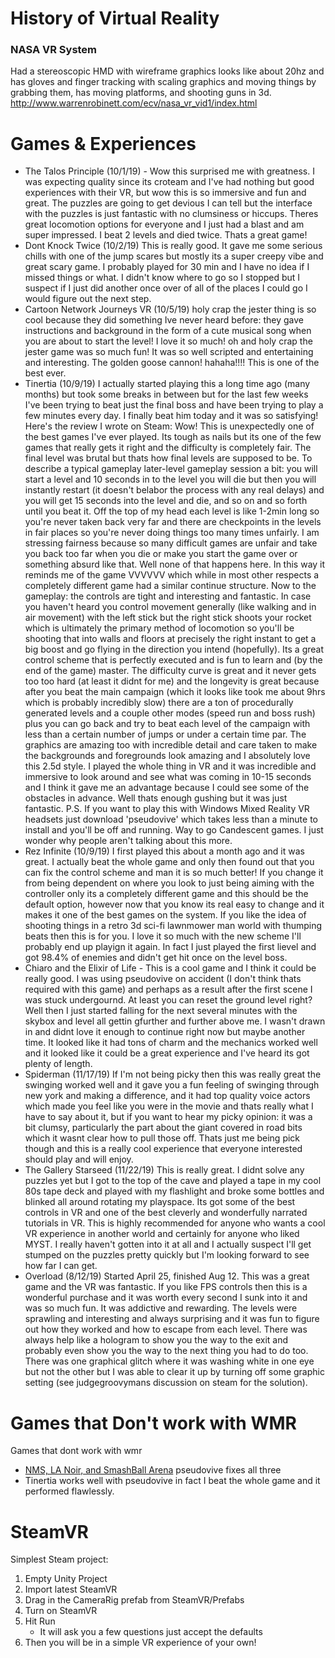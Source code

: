 # History of Virtual Reality #

### NASA VR System ###

Had a stereoscopic HMD with wireframe graphics looks like about 20hz and has gloves and finger tracking with scaling graphics and moving things by grabbing them, has moving platforms, and shooting guns in 3d.
http://www.warrenrobinett.com/ecv/nasa_vr_vid1/index.html

# Games & Experiences #

* The Talos Principle (10/1/19) - Wow this surprised me with greatness.  I was expecting quality since its croteam and I've had nothing but good experiences with their VR, but wow this is so immersive and fun and great.  The puzzles are going to get devious I can tell but the interface with the puzzles is just fantastic with no clumsiness or hiccups.  Theres great locomotion options for everyone and I just had a blast and am super impressed.  I beat 2 levels and died twice.  Thats a great game!
* Dont Knock Twice (10/2/19) This is really good.  It gave me some serious chills with one of the jump scares but mostly its a super creepy vibe and great scary game.  I probably played for 30 min and I have no idea if I missed things or what.  I didn't know where to go so I stopped but I suspect if I just did another once over of all of the places I could go I would figure out the next step.
* Cartoon Network Journeys VR (10/5/19) holy crap the jester thing is so cool because they did something Ive never heard before: they gave instructions and background in the form of a cute musical song when  you are about to start the level!  I love it so much!  oh and holy crap the jester game was so much fun!  It was so well scripted and entertaining and interesting.  The golden goose cannon!  hahaha!!!!  This is one of the best ever.
* Tinertia (10/9/19) I actually started playing this a long time ago (many months) but took some breaks in between but for the last few weeks I've been trying to beat just the final boss and have been trying to play a few minutes every day.  I finally beat him today and it was so satisfying!  Here's the review I wrote on Steam: Wow!  This is unexpectedly one of the best games I've ever played.  Its tough as nails but its one of the few games that really gets it right and the difficulty is completely fair.  The final level was brutal but thats how final levels are supposed to be.  To describe a typical gameplay later-level gameplay session a bit: you will start a level and 10 seconds in to the level you will die but then you will instantly restart (it doesn't belabor the process with any real delays) and you will get 15 seconds into the level and die, and so on and so forth until you beat it.  Off the top of my head each level is like 1-2min long so you're never taken back very far and there are checkpoints in the levels in fair places so you're never doing things too many times unfairly.  I am stressing fairness because so many difficult games are unfair and take you back too far when you die or make you start the game over or something absurd like that.  Well none of that happens here.  In this way it reminds me of the game VVVVVV which while in most other respects a completely different game had a similar continue structure.  Now to the gameplay: the controls are tight and interesting and fantastic.  In case you haven't heard you control movement generally (like walking and in air movement) with the left stick but the right stick shoots your rocket which is ultimately the primary method of locomotion so you'll be shooting that into walls and floors at precisely the right instant to get a big boost and go flying in the direction you intend (hopefully).  Its a great control scheme that is perfectly executed and is fun to learn and (by the end of the game) master.  The difficulty curve is great and it never gets too too hard (at least it didnt for me) and the longevity is great because after you beat the main campaign (which it looks like took me about 9hrs which is probably incredibly slow) there are a ton of procedurally generated levels and a couple other modes (speed run and boss rush) plus you can go back and try to beat each level of the campaign with less than a certain number of jumps or under a certain time par.  The graphics are amazing too with incredible detail and care taken to make the backgrounds and foregrounds look amazing and I absolutely love this 2.5d style.  I played the whole thing in VR and it was incredible and immersive to look around and see what was coming in 10-15 seconds and I think it gave me an advantage because I could see some of the obstacles in advance.  Well thats enough gushing but it was just fantastic.  P.S. If you want to play this with Windows Mixed Reality VR headsets just download 'pseudovive' which takes less than a minute to install and you'll be off and running.    Way to go Candescent games.  I just wonder why people aren't talking about this more.  
* Rez Infinite (10/9/19) I first played this about a month ago and it was great.  I actually beat the whole game and only then found out that you can fix the control scheme and man it is so much better!  If you change it from being dependent on where you look to just being aiming with the controller only its a completely different game and this should be the default option, however now that you know its real easy to change and it makes it one of the best games on the system.  If you like the idea of shooting things in a retro 3d sci-fi lawnmower man world with thumping beats then this is for you.  I love it so much with the new scheme I'll probably end up playign it again.  In fact I just played the first lievel and got 98.4% of enemies and didn't get hit once on the level boss.
* Chiaro and the Elixir of Life - This is a cool game and I think it could be really good.  I was using pseudovive on accident (I don't think thats required with this game) and perhaps as a result after the first scene I was stuck undergournd.  At least you can reset the ground level right?  Well then I just started falling for the next several minutes with the skybox and level all gettin gfurther and further above me.  I wasn't drawn in and didnt love it enough to continue right now but maybe another time.  It looked like it had tons of charm and the mechanics worked well and it looked like it could be a great experience and I've heard its got plenty of length. 
* Spiderman (11/17/19) If I'm not being picky then this was really great the swinging worked well and it gave you a fun feeling of swinging through new york and making a difference, and it had top quality voice actors which made you feel like you were in the movie and thats really what I have to say about it, but if you want to hear my picky opinion: it was a bit clumsy, particularly the part about the giant covered in road bits which it wasnt clear how to pull those off.  Thats just me being pick though and this is a really cool experience that everyone interested should play and will enjoy.
* The Gallery Starseed (11/22/19) This is really great.  I didnt solve any puzzles yet but I got to the top of the cave and played a tape in my cool 80s tape deck and played with my flashlight and broke some bottles and blinked all around rotating my playspace.  Its got some of the best controls in VR and one of the best cleverly and wonderfully narrated tutorials in VR.  This is highly recommended for anyone who wants a cool VR experience in another world and certainly for anyone who liked MYST.  I really haven't gotten into it at all and I actually suspect I'll get stumped on the puzzles pretty quickly but I'm looking forward to see how far I can get. 
* Overload (8/12/19) Started April 25, finished Aug 12.  This was a great game and the VR was fantastic.  If you like FPS controls then this is a wonderful purchase and it was worth every second I sunk into it and was so much fun.  It was addictive and rewarding.  The levels were sprawling and interesting and always surprising and it was fun to figure out how they worked and how to escape from each level.  There was always help like a hologram to show you the way to the exit and probably even show you the way to the next thing you had to do too.  There was one graphical glitch where it was washing white in one eye but not the other but I was able to clear it up by turning off some graphic setting (see judgegroovymans discussion on steam for the solution).


# Games that Don't work with WMR #

Games that dont work with wmr
* [NMS, LA Noir, and SmashBall Arena](https://www.reddit.com/r/WindowsMR/comments/cqkiqy/if_you_want_wmr_support_for_no_mans_sky_tell/) pseudovive fixes all three
* Tinertia works well with pseudovive in fact I beat the whole game and it performed flawlessly.

# SteamVR #
Simplest Steam project:
1. Empty Unity Project
2. Import latest SteamVR
3. Drag in the CameraRig prefab from SteamVR/Prefabs 
4. Turn on SteamVR
5. Hit Run
	* It will ask you a few questions just accept the defaults
6. Then you will be in a simple VR experience of your own!
